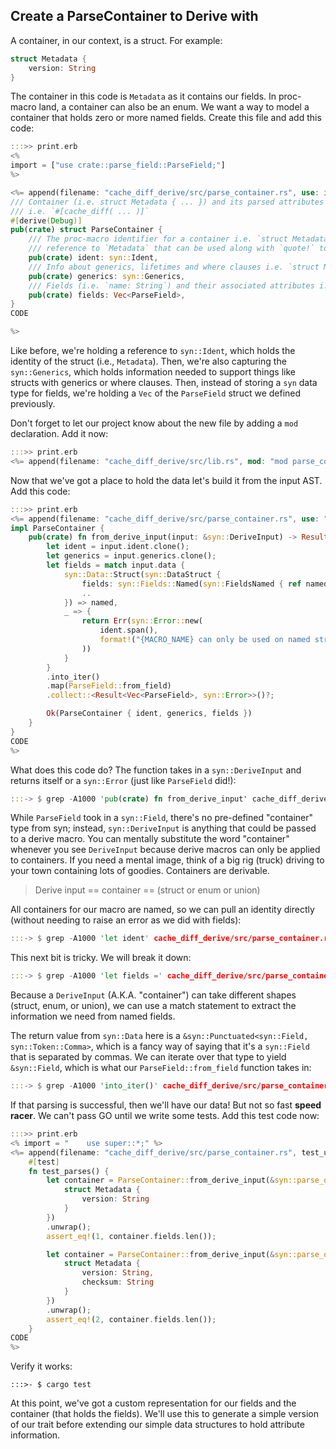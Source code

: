 <span id="chapter_05" />

## Create a ParseContainer to Derive with

A container, in our context, is a struct. For example:

```rust
struct Metadata {
    version: String
}
```

The container in this code is `Metadata` as it contains our fields. In proc-macro land, a container can also be an enum. We want a way to model a container that holds zero or more named fields. Create this file and add this code:

```rust
:::>> print.erb
<%
import = ["use crate::parse_field::ParseField;"]
%>

<%= append(filename: "cache_diff_derive/src/parse_container.rs", use: import, code: <<-CODE)
/// Container (i.e. struct Metadata { ... }) and its parsed attributes
/// i.e. `#[cache_diff( ... )]`
#[derive(Debug)]
pub(crate) struct ParseContainer {
    /// The proc-macro identifier for a container i.e. `struct Metadata { }` would be a programmatic
    /// reference to `Metadata` that can be used along with `quote!` to produce code.
    pub(crate) ident: syn::Ident,
    /// Info about generics, lifetimes and where clauses i.e. `struct Metadata<T> { name: T }`
    pub(crate) generics: syn::Generics,
    /// Fields (i.e. `name: String`) and their associated attributes i.e. `#[cache_diff(...)]`
    pub(crate) fields: Vec<ParseField>,
}
CODE

%>
```

Like before, we're holding a reference to `syn::Ident`, which holds the identity of the struct (i.e., `Metadata`). Then, we're also capturing the `syn::Generics`, which holds information needed to support things like structs with generics or where clauses. Then, instead of storing a `syn` data type for fields, we're holding a `Vec` of the `ParseField` struct we defined previously.

Don't forget to let our project know about the new file by adding a `mod` declaration. Add it now:

```rust
:::>> print.erb
<%= append(filename: "cache_diff_derive/src/lib.rs", mod: "mod parse_container;") %>
```

Now that we've got a place to hold the data let's build it from the input AST. Add this code:

```rust
:::>> print.erb
<%= append(filename: "cache_diff_derive/src/parse_container.rs", use: "use crate::MACRO_NAME;", code: <<-CODE)
impl ParseContainer {
    pub(crate) fn from_derive_input(input: &syn::DeriveInput) -> Result<Self, syn::Error> {
        let ident = input.ident.clone();
        let generics = input.generics.clone();
        let fields = match input.data {
            syn::Data::Struct(syn::DataStruct {
                fields: syn::Fields::Named(syn::FieldsNamed { ref named, .. }),
                ..
            }) => named,
            _ => {
                return Err(syn::Error::new(
                    ident.span(),
                    format!("{MACRO_NAME} can only be used on named structs"),
                ))
            }
        }
        .into_iter()
        .map(ParseField::from_field)
        .collect::<Result<Vec<ParseField>, syn::Error>>()?;

        Ok(ParseContainer { ident, generics, fields })
    }
}
CODE
%>
```

What does this code do? The function takes in a `syn::DeriveInput` and returns itself or a `syn::Error` (just like `ParseField` did!):

```rust
:::-> $ grep -A1000 'pub(crate) fn from_derive_input' cache_diff_derive/src/parse_container.rs | awk '/{/ {print; exit} {print}'
```

While `ParseField` took in a `syn::Field`, there's no pre-defined "container" type from syn; instead, `syn::DeriveInput` is anything that could be passed to a derive macro. You can mentally substitute the word "container" whenever you see `DeriveInput` because derive macros can only be applied to containers. If you need a mental image, think of a big rig (truck) driving to your town containing lots of goodies. Containers are derivable.

> Derive input == container == (struct or enum or union)

All containers for our macro are named, so we can pull an identity directly (without needing to raise an error as we did with fields):

```rust
:::-> $ grep -A1000 'let ident' cache_diff_derive/src/parse_container.rs | awk '/\;/ {print; exit} {print}'
```

This next bit is tricky. We will break it down:

```rust
:::-> $ grep -A1000 'let fields =' cache_diff_derive/src/parse_container.rs | awk '/\;/ {print; exit} {print}'
```

Because a `DeriveInput` (A.K.A. "container") can take different shapes (struct, enum, or union), we can use a match statement to extract the information we need from named fields.

The return value from `syn::Data` here is a `&syn::Punctuated<syn::Field, syn::Token::Comma>`, which is a fancy way of saying that it's a `syn::Field` that is separated by commas. We can iterate over that type to yield `&syn::Field`, which is what our `ParseField::from_field` function takes in:

```rust
:::-> $ grep -A1000 'into_iter()' cache_diff_derive/src/parse_container.rs | awk '/\;/ {print; exit} {print}'
```

If that parsing is successful, then we'll have our data! But not so fast **speed racer**. We can't pass GO until we write some tests. Add this test code now:

```rust
:::>> print.erb
<% import = "    use super::*;" %>
<%= append(filename: "cache_diff_derive/src/parse_container.rs", test_use: import, test_code: <<CODE)
    #[test]
    fn test_parses() {
        let container = ParseContainer::from_derive_input(&syn::parse_quote! {
            struct Metadata {
                version: String
            }
        })
        .unwrap();
        assert_eq!(1, container.fields.len());

        let container = ParseContainer::from_derive_input(&syn::parse_quote! {
            struct Metadata {
                version: String,
                checksum: String
            }
        })
        .unwrap();
        assert_eq!(2, container.fields.len());
    }
CODE
%>
```

Verify it works:

```
:::>- $ cargo test
```

At this point, we've got a custom representation for our fields and the container (that holds the fields). We'll use this to generate a simple version of our trait before extending our simple data structures to hold attribute information.
